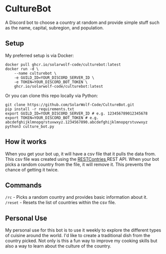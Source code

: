 # CultureBot
A Discord bot to choose a country at random and provide simple stuff such as the name, capital, subregion, and population.

## Setup
My preferred setup is via Docker:
``` shell
docker pull ghcr.io/solarwolf-code/culturebot:latest
docker run -d \
    --name culturebot \
    -e GUILD_ID=YOUR_DISCORD_SERVER_ID \
    -e TOKEN=YOUR_DISCORD_BOT_TOKEN \
    ghcr.io/solarwolf-code/culturebot:latest
```

Or you can clone this repo locally via Python:
``` shell
git clone https://github.com/SolarWolf-Code/CultureBot.git  
pip install -r requirements.txt  
export GUILD_ID=YOUR_DISCORD_SERVER_ID # e.g. 123456789012345678  
export TOKEN=YOUR_DISCORD_BOT_TOKEN # e.g. abcdefghijklmnopqrstuvwxyz.1234567890.abcdefghijklmnopqrstuvwxyz
python3 culture_bot.py  
```


## How it works
When you get your bot up, it will have a csv file that it pulls the data from. This csv file was created using the [RESTContries
](https://restcountries.com/) REST API. When your bot picks a random country from the file, it will remove it. This prevents the chance of getting it twice.


## Commands
`/rc` - Picks a random country and provides basic information about it.  
`/reset` - Resets the list of countries within the csv file.

## Personal Use
My personal use for this bot is to use it weekly to explore the different types of cuisine around the world.
I'd like to create a traditional dish from the country picked. Not only is this a fun way to improve my cooking skills but
also a way to learn about the culture of the country.
